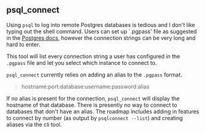 psql_connect
---
Using `psql` to log into remote Postgres databases is tedious and I don't like typing out the shell command.
Users can set up `.pgpass' file as suggested in the [Postgres docs],
however the connection strings can be very long and hard to enter.

This tool will list every connection string a user has configured in the `.pgpass` file 
and let you select which instance to connect to.

`psql_connect` currently relies on adding an alias to the `.pgpass` format.

> hostname:port:database:username:password:alias

If no alias is present for the connection, `psql_connect` will display the hostname of that database.
There is presently no way to connect to databases that don't have an alias.
The roadmap includes adding in features to connect by number (as output by `psqlconnect --list`)
and creating aliases via the cli tool.

[Postgres docs]: https://www.postgresql.org/docs/9.6/static/libpq-pgpass.html
